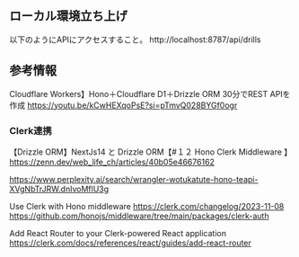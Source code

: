 
## ローカル環境立ち上げ

以下のようにAPIにアクセスすること。
http://localhost:8787/api/drills


## 参考情報

Cloudflare Workers】Hono＋Cloudflare D1＋Drizzle ORM 30分でREST APIを作成
https://youtu.be/kCwHEXqoPsE?si=pTmvQ028BYGf0ogr



### Clerk連携

【Drizzle ORM】NextJs14 と Drizzle ORM【#１２ Hono Clerk Middleware 】
https://zenn.dev/web_life_ch/articles/40b05e46676162


https://www.perplexity.ai/search/wrangler-wotukatute-hono-teapi-XVgNbTrJRW.dnIvoMflU3g


Use Clerk with Hono middleware
https://clerk.com/changelog/2023-11-08
https://github.com/honojs/middleware/tree/main/packages/clerk-auth


Add React Router to your Clerk-powered React application
https://clerk.com/docs/references/react/guides/add-react-router



